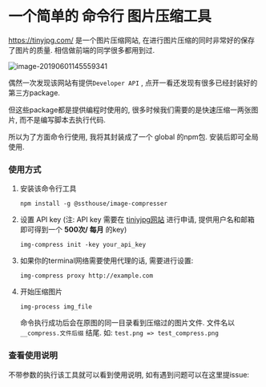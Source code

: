 # 一个简单的 命令行 图片压缩工具

https://tinyjpg.com/ 是一个图片压缩网站, 在进行图片压缩的同时非常好的保存了图片的质量. 相信做前端的同学很多都用到过.

![image-20190601145559341](http://ww2.sinaimg.cn/large/006tNc79gy1g3lo1fwcdsj31u00gm1kx.jpg)

偶然一次发现该网站有提供`Developer API` , 点开一看还发现有很多已经封装好的第三方package. 

但这些package都是提供编程时使用的, 很多时候我们需要的是快速压缩一两张图片, 而不是编写脚本去执行代码.

所以为了方面命令行使用, 我将其封装成了一个 global 的npm包. 安装后即可全局使用. 

### 使用方式

1. 安装该命令行工具

   ```
   npm install -g @ssthouse/image-compresser
   ```

   

2. 设置 API key (注: API key 需要在 [tiniyjpg网站](https://tinyjpg.com/ ) 进行申请, 提供用户名和邮箱即可得到一个 **500次/ 每月** 的key)

   ```shell
   img-compress init -key your_api_key
   ```

   

3. 如果你的terminal网络需要使用代理的话, 需要进行设置:

   ```shell
   img-compress proxy http://example.com
   ```



4. 开始压缩图片

   ```shell
   img-process img_file
   ```

   命令执行成功后会在原图的同一目录看到压缩过的图片文件. 文件名以 `__compress.文件后缀` 结尾. 如: `test.png => test_compress.png` 



### 查看使用说明

不带参数的执行该工具就可以看到使用说明, 如有遇到问题可以在这里提issue:


